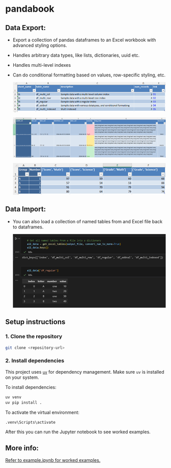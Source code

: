 # pandabook

## Data Export:

* Export a collection of pandas dataframes to an Excel workbook with advanced styling options.
* Handles arbitrary data types, like lists, dictionaries, uuid etc.
* Handles multi-level indexes
* Can do conditional formatting based on values, row-specific styling, etc.


    ![Index table](media/img/index_table.png)

    ![Mixed values](media/img/mixed_values.png)

    ![Multi-level index](media/img/multi_level_index.png)



## Data Import:

* You can also load a collection of named tables from and Excel file back to dataframes.

    ![Data import](media/img/data_import.png)



## Setup instructions

### 1. Clone the repository

```bash
git clone <repository-url>
```

### 2. Install dependencies

This project uses [`uv`](https://github.com/astral-sh/uv) for dependency management. Make sure `uv` is installed on your system.

To install dependencies:

```bash
uv venv
uv pip install .
```
To activate the virtual environment:
```bash
.venv\Scripts\activate
```
After this you can run the Jupyter notebook to see worked examples.

## More info:

[Refer to example.ipynb for worked examples.](example.ipynb)
